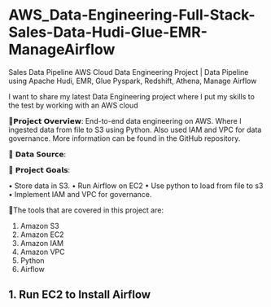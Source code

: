 # AWS_Data-Engineering-Full-Stack-Sales-Data-Hudi-Glue-EMR-ManageAirflow

Sales Data Pipeline 
AWS Cloud Data Engineering Project | Data Pipeline using Apache Hudi, EMR, Glue Pyspark, Redshift, Athena, Manage Airflow

I want to share my latest Data Engineering project where I put my skills to the test by working with an AWS cloud

🔬𝗣𝗿𝗼𝗷𝗲𝗰𝘁 𝗢𝘃𝗲𝗿𝘃𝗶𝗲𝘄: End-to-end data engineering on AWS. Where I ingested data from file to S3 using Python. Also used IAM and VPC for data governance. More information can be found in the GitHub repository.

💾 𝗗𝗮𝘁𝗮 𝗦𝗼𝘂𝗿𝗰𝗲: 

🎯 𝗣𝗿𝗼𝗷𝗲𝗰𝘁 𝗚𝗼𝗮𝗹𝘀:

• Store data in S3.
• Run Airflow on EC2
• Use python to load from file to s3
• Implement IAM and VPC for governance.

 🔧The tools that are covered in this project are:

1. Amazon S3
2. Amazon EC2
3. Amazon IAM
4. Amazon VPC
5. Python
6. Airflow


## 1. Run EC2 to Install Airflow
